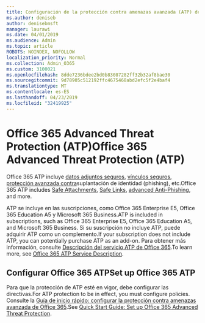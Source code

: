 ```yaml
---
title: Configuración de la protección contra amenazas avanzada (ATP) de Office 365
ms.author: deniseb
author: denisebmsft
manager: laurawi
ms.date: 04/01/2019
ms.audience: Admin
ms.topic: article
ROBOTS: NOINDEX, NOFOLLOW
localization_priority: Normal
ms.collection: Admin_O365
ms.custom: 3100021
ms.openlocfilehash: 8dde7236bdee2bd0b83087282ff32b32af8bae30
ms.sourcegitcommit: 9d78905c512192ffc4675468abd2efc5f2e4baf4
ms.translationtype: MT
ms.contentlocale: es-ES
ms.lasthandoff: 04/23/2019
ms.locfileid: "32419925"
---
```

# <a name="office-365-advanced-threat-protection-atp"></a><span data-ttu-id="aafe8-102">Office 365 Advanced Threat Protection (ATP)</span><span class="sxs-lookup"><span data-stu-id="aafe8-102">Office 365 Advanced Threat Protection (ATP)</span></span>

<span data-ttu-id="aafe8-103">Office 365 ATP incluye [datos adjuntos seguros](https://docs.microsoft.com/office365/securitycompliance/atp-safe-attachments), [vínculos seguros](https://docs.microsoft.com/office365/securitycompliance/atp-safe-links), [protección avanzada contra](https://docs.microsoft.com/office365/securitycompliance/atp-anti-phishing)suplantación de identidad (phishing), etc.</span><span class="sxs-lookup"><span data-stu-id="aafe8-103">Office 365 ATP includes [Safe Attachments](https://docs.microsoft.com/office365/securitycompliance/atp-safe-attachments), [Safe Links](https://docs.microsoft.com/office365/securitycompliance/atp-safe-links), [advanced Anti-Phishing](https://docs.microsoft.com/office365/securitycompliance/atp-anti-phishing), and more.</span></span> 

<span data-ttu-id="aafe8-104">ATP se incluye en las suscripciones, como Office 365 Enterprise E5, Office 365 Education A5 y Microsoft 365 Business.</span><span class="sxs-lookup"><span data-stu-id="aafe8-104">ATP is included in subscriptions, such as Office 365 Enterprise E5, Office 365 Education A5, and Microsoft 365 Business.</span></span> <span data-ttu-id="aafe8-105">Si su suscripción no incluye ATP, puede adquirir ATP como un complemento.</span><span class="sxs-lookup"><span data-stu-id="aafe8-105">If your subscription does not include ATP, you can potentially purchase ATP as an add-on.</span></span> <span data-ttu-id="aafe8-106">Para obtener más información, consulte [Descripción del servicio ATP de Office 365](https://docs.microsoft.com/office365/servicedescriptions/office-365-advanced-threat-protection-service-description).</span><span class="sxs-lookup"><span data-stu-id="aafe8-106">To learn more, see [Office 365 ATP Service Description](https://docs.microsoft.com/office365/servicedescriptions/office-365-advanced-threat-protection-service-description).</span></span>

## <a name="set-up-office-365-atp"></a><span data-ttu-id="aafe8-107">Configurar Office 365 ATP</span><span class="sxs-lookup"><span data-stu-id="aafe8-107">Set up Office 365 ATP</span></span>

<span data-ttu-id="aafe8-108">Para que la protección de ATP esté en vigor, debe configurar las directivas.</span><span class="sxs-lookup"><span data-stu-id="aafe8-108">For ATP protection to be in effect, you must configure policies.</span></span> <span data-ttu-id="aafe8-109">Consulte la [Guía de inicio rápido: configurar la protección contra amenazas avanzada de Office 365](https://docs.microsoft.com/office365/securitycompliance/checklist-atp-setup).</span><span class="sxs-lookup"><span data-stu-id="aafe8-109">See [Quick Start Guide: Set up Office 365 Advanced Threat Protection](https://docs.microsoft.com/office365/securitycompliance/checklist-atp-setup).</span></span>

